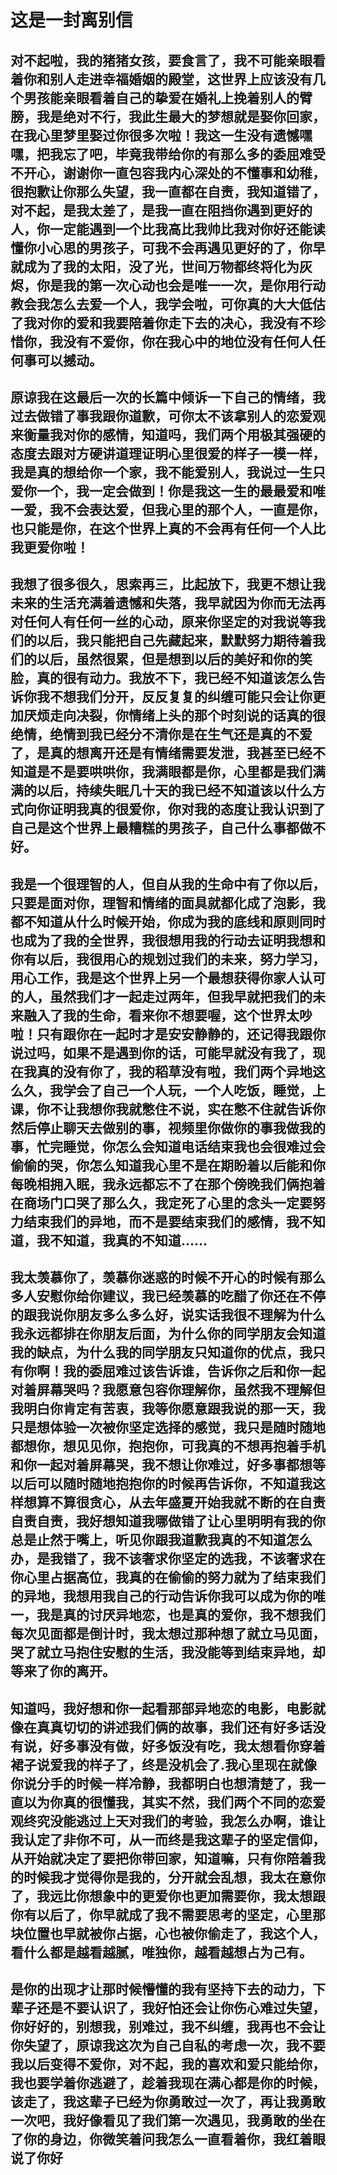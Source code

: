 # 这是一封离别信
## 对不起啦，我的猪猪女孩，要食言了，我不可能亲眼看着你和别人走进幸福婚姻的殿堂，这世界上应该没有几个男孩能亲眼看着自己的挚爱在婚礼上挽着别人的臂膀，我是绝对不行，我此生最大的梦想就是娶你回家，在我心里梦里娶过你很多次啦！我这一生没有遗憾嘿嘿，把我忘了吧，毕竟我带给你的有那么多的委屈难受不开心，谢谢你一直包容我内心深处的不懂事和幼稚，很抱歉让你那么失望，我一直都在自责，我知道错了，对不起，是我太差了，是我一直在阻挡你遇到更好的人，你一定能遇到一个比我高比我帅比我对你好还能读懂你小心思的男孩子，可我不会再遇见更好的了，你早就成为了我的太阳，没了光，世间万物都终将化为灰烬，你是我的第一次心动也会是唯一一次，是你用行动教会我怎么去爱一个人，我学会啦，可你真的大大低估了我对你的爱和我要陪着你走下去的决心，我没有不珍惜你，我没有不爱你，你在我心中的地位没有任何人任何事可以撼动。
## 原谅我在这最后一次的长篇中倾诉一下自己的情绪，我过去做错了事我跟你道歉，可你太不该拿别人的恋爱观来衡量我对你的感情，知道吗，我们两个用极其强硬的态度去跟对方硬讲道理证明心里很爱的样子一模一样，我是真的想给你一个家，我不能爱别人，我说过一生只爱你一个，我一定会做到！你是我这一生的最最爱和唯一爱，我不会表达爱，但我心里的那个人，一直是你，也只能是你，在这个世界上真的不会再有任何一个人比我更爱你啦！
## 我想了很多很久，思索再三，比起放下，我更不想让我未来的生活充满着遗憾和失落，我早就因为你而无法再对任何人有任何一丝的心动，原来你坚定的对我说等我们的以后，我只能把自己先藏起来，默默努力期待着我们的以后，虽然很累，但是想到以后的美好和你的笑脸，真的很有动力。我放不下，我已经不知道该怎么告诉你我不想我们分开，反反复复的纠缠可能只会让你更加厌烦走向决裂，你情绪上头的那个时刻说的话真的很绝情，绝情到我已经分不清你是在生气还是真的不爱了，是真的想离开还是有情绪需要发泄，我甚至已经不知道是不是要哄哄你，我满眼都是你，心里都是我们满满的以后，持续失眠几十天的我已经不知道该以什么方式向你证明我真的很爱你，你对我的态度让我认识到了自己是这个世界上最糟糕的男孩子，自己什么事都做不好。
## 我是一个很理智的人，但自从我的生命中有了你以后，只要是面对你，理智和情绪的面具就都化成了泡影，我都不知道从什么时候开始，你成为我的底线和原则同时也成为了我的全世界，我很想用我的行动去证明我想和你有以后，我很用心的规划过我们的未来，努力学习，用心工作，我是这个世界上另一个最想获得你家人认可的人，虽然我们才一起走过两年，但我早就把我们的未来融入了我的生命，看来你不想要喔，这个世界太吵啦！只有跟你在一起时才是安安静静的，还记得我跟你说过吗，如果不是遇到你的话，可能早就没有我了，现在我真的没有你了，我的稻草没有啦，我们两个异地这么久，我学会了自己一个人玩，一个人吃饭，睡觉，上课，你不让我想你我就憋住不说，实在憋不住就告诉你然后停止聊天去做别的事，视频里你做你的事我做我的事，忙完睡觉，你怎么会知道电话结束我也会很难过会偷偷的哭，你怎么知道我心里不是在期盼着以后能和你每晚相拥入眠，我永远都忘不了在那个傍晚我们俩抱着在商场门口哭了那么久，我定死了心里的念头一定要努力结束我们的异地，而不是要结束我们的感情，我不知道，我不知道，我真的不知道……

## 我太羡慕你了，羡慕你迷惑的时候不开心的时候有那么多人安慰你给你建议，我已经羡慕的吃醋了你还在不停的跟我说你朋友多么多么好，说实话我很不理解为什么我永远都排在你朋友后面，为什么你的同学朋友会知道我的缺点，为什么我的同学朋友只知道你的优点，我只有你啊！我的委屈难过该告诉谁，告诉你之后和你一起对着屏幕哭吗？我愿意包容你理解你，虽然我不理解但我明白你肯定有苦衷，我等你愿意跟我说的那一天，我只是想体验一次被你坚定选择的感觉，我只是随时随地都想你，想见见你，抱抱你，可我真的不想再抱着手机和你一起对着屏幕哭，我不想让你难过，好多事都想等以后可以随时随地抱抱你的时候再告诉你，不知道我这样想算不算很贪心，从去年盛夏开始我就不断的在自责自责自责，我好想知道我哪做错了让心里明明有我的你总是止然于嘴上，听见你跟我道歉我真的不知道怎么办，是我错了，我不该奢求你坚定的选我，不该奢求在你心里占据高位，我真的在偷偷的努力就为了结束我们的异地，我想用我自己的行动告诉你我可以成为你的唯一，我是真的讨厌异地恋，也是真的爱你，我不想我们每次见面都是倒计时，我太想过那种想了就立马见面，哭了就立马抱住安慰的生活，我没能等到结束异地，却等来了你的离开。
## 知道吗，我好想和你一起看那部异地恋的电影，电影就像在真真切切的讲述我们俩的故事，我们还有好多话没有说，好多事没有做，好多饭没有吃，我太想看你穿着裙子说爱我的样子了，终是没机会了.我心里现在就像你说分手的时候一样冷静，我都明白也想清楚了，我一直以为你真的很懂我，其实不然，我们两个不同的恋爱观终究没能逃过上天对我们的考验，我怎么办啊，谁让我认定了非你不可，从一而终是我这辈子的坚定信仰，从开始就决定了要把你带回家，知道嘛，只有你陪着我的时候我才觉得你是我的，分开就会乱想，我太在意你了，我远比你想象中的更爱你也更加需要你，我太想跟你有以后了，你早就成了我不需要思考的坚定，心里那块位置也早就被你占据，心也被你偷走了，我这个人，看什么都是越看越腻，唯独你，越看越想占为己有。
## 是你的出现才让那时候懵懂的我有坚持下去的动力，下辈子还是不要认识了，我好怕还会让你伤心难过失望，你好好的，别想我，别难过，我不纠缠，我再也不会让你失望了，原谅我这次为自己自私的考虑一次，我不要我以后变得不爱你，对不起，我的喜欢和爱只能给你，我也要学着你逃避了，趁着我现在满心都是你的时候，该走了，我这辈子已经为你勇敢过一次了，再让我勇敢一次吧，我好像看见了我们第一次遇见，我勇敢的坐在了你的身边，你微笑着问我怎么一直看着你，我红着眼说了你好
